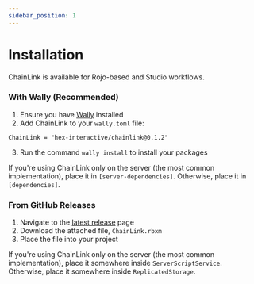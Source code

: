 ```yaml
---
sidebar_position: 1
---
```


# Installation

ChainLink is available for Rojo-based and Studio workflows.

### With Wally (Recommended)

1. Ensure you have [Wally](https://github.com/UpliftGames/wally) installed
2. Add ChainLink to your `wally.toml` file:

```
ChainLink = "hex-interactive/chainlink@0.1.2"
```

3. Run the command `wally install` to install your packages

If you're using ChainLink only on the server (the most common implementation), place it in `[server-dependencies]`. Otherwise, place it in `[dependencies]`.

### From GitHub Releases

1. Navigate to the [latest release](https://github.com/Hex-Interactive/ChainLink/releases/latest) page
2. Download the attached file, `ChainLink.rbxm`
3. Place the file into your project

If you're using ChainLink only on the server (the most common implementation), place it somewhere inside `ServerScriptService`. Otherwise, place it somewhere inside `ReplicatedStorage`.
